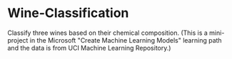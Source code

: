 # Wine-Classification

Classify three wines based on their chemical composition. (This is a mini-project in the Microsoft "Create Machine Learning Models" learning path and the data is from UCI Machine Learning Repository.)
